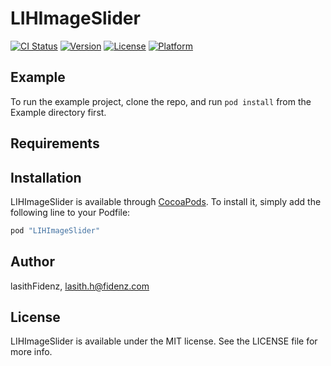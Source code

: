 # LIHImageSlider

[![CI Status](http://img.shields.io/travis/lasithFidenz/LIHImageSlider.svg?style=flat)](https://travis-ci.org/lasithFidenz/LIHImageSlider)
[![Version](https://img.shields.io/cocoapods/v/LIHImageSlider.svg?style=flat)](http://cocoapods.org/pods/LIHImageSlider)
[![License](https://img.shields.io/cocoapods/l/LIHImageSlider.svg?style=flat)](http://cocoapods.org/pods/LIHImageSlider)
[![Platform](https://img.shields.io/cocoapods/p/LIHImageSlider.svg?style=flat)](http://cocoapods.org/pods/LIHImageSlider)

## Example

To run the example project, clone the repo, and run `pod install` from the Example directory first.

## Requirements

## Installation

LIHImageSlider is available through [CocoaPods](http://cocoapods.org). To install
it, simply add the following line to your Podfile:

```ruby
pod "LIHImageSlider"
```

## Author

lasithFidenz, lasith.h@fidenz.com

## License

LIHImageSlider is available under the MIT license. See the LICENSE file for more info.
